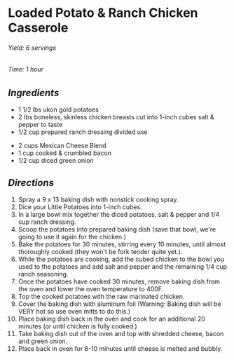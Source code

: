 # Loaded Potato & Ranch Chicken Casserole

######  Yield: 6 servings
######  Time: 1 hour

##  *Ingredients*
- 1 1/2 lbs ukon gold potatoes
- 2 lbs boneless, skinless chicken breasts cut into 1-inch cubes
salt & pepper to taste
- 1/2 cup prepared ranch dressing divided use
<!---->
- 2 cups Mexican Cheese Blend
- 1 cup cooked & crumbled bacon
- 1/2 cup diced green onion
##  *Directions*
1. Spray a 9 x 13 baking dish with nonstick cooking spray.
2. Dice your Little Potatoes into 1-inch cubes.
3. In a large bowl mix together the diced potatoes, salt & pepper and 1/4 cup ranch dressing.
4. Scoop the potatoes into prepared baking dish (save that bowl, we're going to use it again for the chicken.)
5. Bake the potatoes for 30 minutes, stirring every 10 minutes, until almost thoroughly cooked (they won't be fork tender quite yet.).
6. While the potatoes are cooking, add the cubed chicken to the bowl you used to the potatoes and add salt and pepper and the remaining 1/4 cup ranch seasoning.
7. Once the potatoes have cooked 30 minutes, remove baking dish from the oven and lower the oven temperature to 400F.
8. Top the cooked potatoes with the raw marinated chicken.
9. Cover the baking dish with aluminum foil (Warning: Baking dish will be VERY hot so use oven mitts to do this.)
10. Place baking dish back in the oven and cook for an additional 20 minutes (or until chicken is fully cooked.)
11. Take baking dish out of the oven and top with shredded cheese, bacon and green onion.
12. Place back in oven for 8-10 minutes until cheese is melted and bubbly.